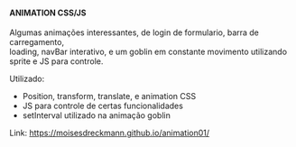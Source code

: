 #### ANIMATION CSS/JS

Algumas animações interessantes, de login de formulario, barra de carregamento,  
loading, navBar interativo, e um goblin em constante movimento utilizando sprite e JS para controle.

Utilizado:
* Position, transform, translate, e animation CSS
* JS para controle de certas funcionalidades
* setInterval utilizado na animação goblin

Link: https://moisesdreckmann.github.io/animation01/
